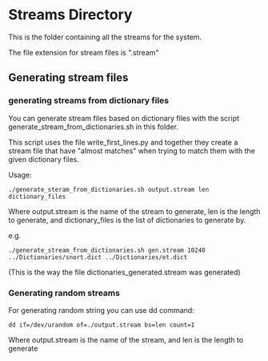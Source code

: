 Streams Directory
=================

This is the folder containing all the streams for the system.

The file extension for stream files is ".stream"

## Generating stream files

### generating streams from dictionary files

You can generate stream files based on dictionary files with the script generate_stream_from_dictionaries.sh in this folder.

This script uses the file write_first_lines.py and together they create a stream file that have "almost matches" when trying
to match them with the given dictionary files.

Usage:

	./generate_steram_from_dictionaries.sh output.stream len dictionary_files

Where output.stream is the name of the stream to generate, len is the length to generate, and dictionary_files is the list
of dictionaries to generate by.

e.g.

	./generate_stream_from_dictionaries.sh gen.stream 10240 ../Dictionaries/snort.dict ../Dictionaries/et.dict

(This is the way the file dictionaries_generated.stream was generated)

### Generating random streams

For generating random string you can use dd command:

	dd if=/dev/urandom of=./output.stream bs=len count=1

Where output.stream is the name of the stream, and len is the length to generate